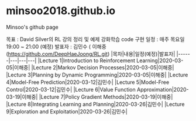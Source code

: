 # minsoo2018.github.io

Minsoo's github page

목표 : David Silver의 RL 강의 정리 및 예제 강화학습 code 구현
일정 : 매주 목요일 19:00 ~ 21:00 (예정)
발표자 : 김민수 (
         이해중 (https://github.com/DeepHaeJoong/RL.git)
|목차|내용|일정(예정)|발표자|
|------|---|---|---|
|Lecture 1|Introduction to Reinforcement Learning|2020-03-05|이해중|
|Lecture 2|Markov Decision Processes|2020-03-05|이해중|
|Lecture 3|Planning by Dynamic Programming|2020-03-05|이해중|
|Lecture 4|Model-Free Prediction|2020-03-12|김민수|
|Lecture 5|Model-Free Control|2020-03-12|김민수|
|Lecture 6|Value Function Approximation|2020-03-19|이해중|
|Lecture 7|Policy Gradient Methods|2020-03-19|이해중|
|Lecture 8|Integrating Learning and Planning|2020-03-26|김민수|
|Lecture 9|Exploration and Exploitation|2020-03-26|김민수|


